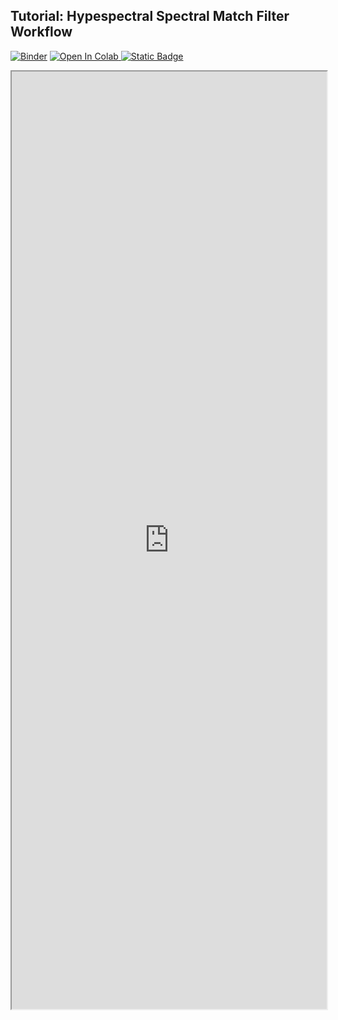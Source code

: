 ## Tutorial: Hypespectral Spectral Match Filter Workflow

[![Binder](https://mybinder.org/badge_logo.svg)](https://mybinder.org/v2/gh/danforthcenter/plantcv-tutorial-hyperspectral-smf-detection/HEAD?labpath=index.ipynb)
<a target="_blank" href="https://colab.research.google.com/github/danforthcenter/plantcv-tutorial-hyperspectral-smf-detection">
  <img src="https://colab.research.google.com/assets/colab-badge.svg" alt="Open In Colab"/>
</a>
[![Static Badge](https://img.shields.io/badge/Open%20on%20GitHub-black?style=flat&logo=github)](https://github.com/danforthcenter/plantcv-tutorial-hyperspectral-smf-detection)

<iframe src="https://nbviewer.jupyter.org/github/danforthcenter/plantcv-tutorial-hyperspectral-smf-detection/blob/main/index.ipynb"  width="100%" height="1500px"></iframe>
